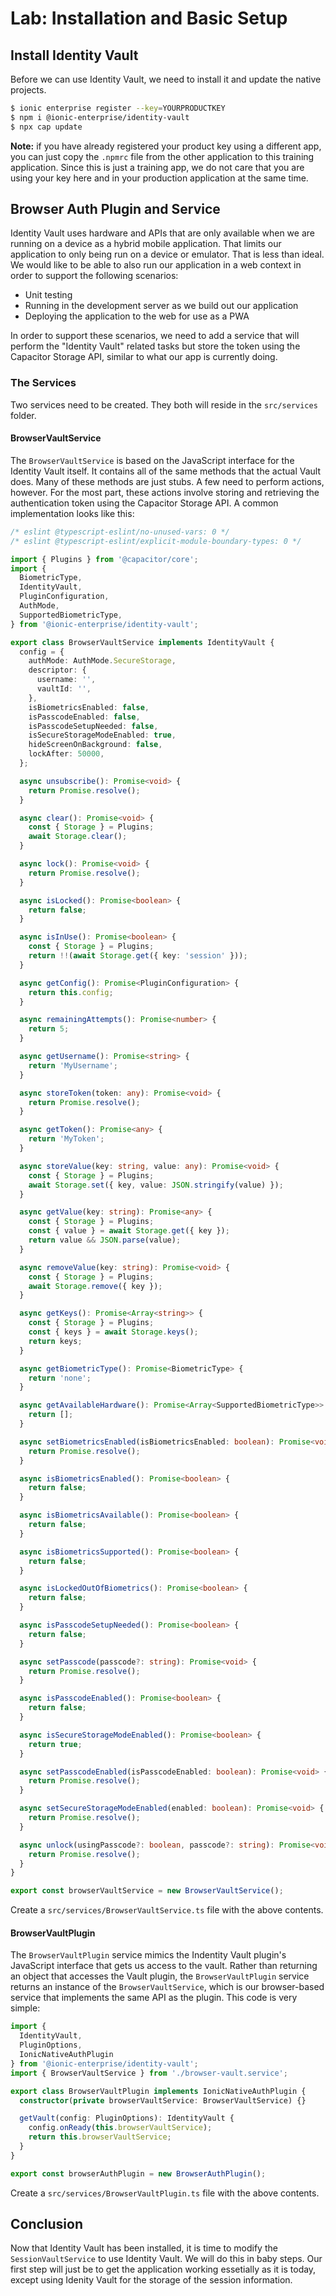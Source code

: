 # Lab: Installation and Basic Setup

## Install Identity Vault

Before we can use Identity Vault, we need to install it and update the native projects.

```Bash
$ ionic enterprise register --key=YOURPRODUCTKEY
$ npm i @ionic-enterprise/identity-vault
$ npx cap update
```

**Note:** if you have already registered your product key using a different app, you can just copy the `.npmrc` file from the other application to this training application. Since this is just a training app, we do not care that you are using your key here and in your production application at the same time.

## Browser Auth Plugin and Service

Identity Vault uses hardware and APIs that are only available when we are running on a device as a hybrid mobile application. That limits our application to only being run on a device or emulator. That is less than ideal. We would like to be able to also run our application in a web context in order to support the following scenarios:

- Unit testing
- Running in the development server as we build out our application
- Deploying the application to the web for use as a PWA

In order to support these scenarios, we need to add a service that will perform the "Identity Vault" related tasks but store the token using the Capacitor Storage API, similar to what our app is currently doing.

### The Services

Two services need to be created. They both will reside in the `src/services` folder.

#### BrowserVaultService

The `BrowserVaultService` is based on the JavaScript interface for the Identity Vault itself. It contains all of the same methods that the actual Vault does. Many of these methods are just stubs. A few need to perform actions, however. For the most part, these actions involve storing and retrieving the authentication token using the Capacitor Storage API. A common implementation looks like this:

```TypeScript
/* eslint @typescript-eslint/no-unused-vars: 0 */
/* eslint @typescript-eslint/explicit-module-boundary-types: 0 */

import { Plugins } from '@capacitor/core';
import {
  BiometricType,
  IdentityVault,
  PluginConfiguration,
  AuthMode,
  SupportedBiometricType,
} from '@ionic-enterprise/identity-vault';

export class BrowserVaultService implements IdentityVault {
  config = {
    authMode: AuthMode.SecureStorage,
    descriptor: {
      username: '',
      vaultId: '',
    },
    isBiometricsEnabled: false,
    isPasscodeEnabled: false,
    isPasscodeSetupNeeded: false,
    isSecureStorageModeEnabled: true,
    hideScreenOnBackground: false,
    lockAfter: 50000,
  };

  async unsubscribe(): Promise<void> {
    return Promise.resolve();
  }

  async clear(): Promise<void> {
    const { Storage } = Plugins;
    await Storage.clear();
  }

  async lock(): Promise<void> {
    return Promise.resolve();
  }

  async isLocked(): Promise<boolean> {
    return false;
  }

  async isInUse(): Promise<boolean> {
    const { Storage } = Plugins;
    return !!(await Storage.get({ key: 'session' }));
  }

  async getConfig(): Promise<PluginConfiguration> {
    return this.config;
  }

  async remainingAttempts(): Promise<number> {
    return 5;
  }

  async getUsername(): Promise<string> {
    return 'MyUsername';
  }

  async storeToken(token: any): Promise<void> {
    return Promise.resolve();
  }

  async getToken(): Promise<any> {
    return 'MyToken';
  }

  async storeValue(key: string, value: any): Promise<void> {
    const { Storage } = Plugins;
    await Storage.set({ key, value: JSON.stringify(value) });
  }

  async getValue(key: string): Promise<any> {
    const { Storage } = Plugins;
    const { value } = await Storage.get({ key });
    return value && JSON.parse(value);
  }

  async removeValue(key: string): Promise<void> {
    const { Storage } = Plugins;
    await Storage.remove({ key });
  }

  async getKeys(): Promise<Array<string>> {
    const { Storage } = Plugins;
    const { keys } = await Storage.keys();
    return keys;
  }

  async getBiometricType(): Promise<BiometricType> {
    return 'none';
  }

  async getAvailableHardware(): Promise<Array<SupportedBiometricType>> {
    return [];
  }

  async setBiometricsEnabled(isBiometricsEnabled: boolean): Promise<void> {
    return Promise.resolve();
  }

  async isBiometricsEnabled(): Promise<boolean> {
    return false;
  }

  async isBiometricsAvailable(): Promise<boolean> {
    return false;
  }

  async isBiometricsSupported(): Promise<boolean> {
    return false;
  }

  async isLockedOutOfBiometrics(): Promise<boolean> {
    return false;
  }

  async isPasscodeSetupNeeded(): Promise<boolean> {
    return false;
  }

  async setPasscode(passcode?: string): Promise<void> {
    return Promise.resolve();
  }

  async isPasscodeEnabled(): Promise<boolean> {
    return false;
  }

  async isSecureStorageModeEnabled(): Promise<boolean> {
    return true;
  }

  async setPasscodeEnabled(isPasscodeEnabled: boolean): Promise<void> {
    return Promise.resolve();
  }

  async setSecureStorageModeEnabled(enabled: boolean): Promise<void> {
    return Promise.resolve();
  }

  async unlock(usingPasscode?: boolean, passcode?: string): Promise<void> {
    return Promise.resolve();
  }
}

export const browserVaultService = new BrowserVaultService();
```

Create a `src/services/BrowserVaultService.ts` file with the above contents.

#### BrowserVaultPlugin

The `BrowserVaultPlugin` service mimics the Indentity Vault plugin's JavaScript interface that gets us access to the vault. Rather than returning an object that accesses the Vault plugin, the `BrowserVaultPlugin` service returns an instance of the `BrowserVaultService`, which is our browser-based service that implements the same API as the plugin. This code is very simple:

```TypeScript
import {
  IdentityVault,
  PluginOptions,
  IonicNativeAuthPlugin
} from '@ionic-enterprise/identity-vault';
import { BrowserVaultService } from './browser-vault.service';

export class BrowserVaultPlugin implements IonicNativeAuthPlugin {
  constructor(private browserVaultService: BrowserVaultService) {}

  getVault(config: PluginOptions): IdentityVault {
    config.onReady(this.browserVaultService);
    return this.browserVaultService;
  }
}

export const browserAuthPlugin = new BrowserAuthPlugin();
```

Create a `src/services/BrowserVaultPlugin.ts` file with the above contents.

## Conclusion

Now that Identity Vault has been installed, it is time to modify the `SessionVaultService` to use Identity Vault. We will do this in baby steps. Our first step will just be to get the application working essetially as it is today, except using Idenity Vault for the storage of the session information.
